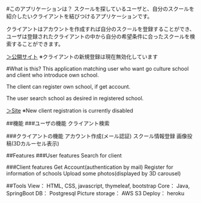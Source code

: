 #このアプリケーションは？
スクールを探しているユーザと、自分のスクールを紹介したいクライアントを結びつけるアプリケーションです。

クライアントはアカウントを作成すれば自分のスクールを登録することができ、ユーザは登録されたクライアントの中から自分の希望条件に合ったスクールを検索することができます。

[＞公開サイト](https://dktsearch.herokuapp.com/)
※クライアントの新規登録は現在無効化しています

#What is this?
This application matching user who want go culture school and client who introduce own school.

The client can register own school, if get account.

The user search school as desired in registered school.

[＞Site](https://dktsearch.herokuapp.com/)
※New client registration is currently disabled

##機能
###ユーザの機能
クライアント検索

###クライアントの機能
アカウント作成(メール認証)
スクール情報登録
画像投稿(3Dカルーセル表示)

##Features
###User features
Search for client

###Client features
Get Account(authentication by mail)
Register for information of schools
Upload some photos(displayed by 3D carousel)

##Tools
View：	HTML, CSS, javascript, thymeleaf, bootstrap
Core：	Java, SpringBoot
DB：		Postgresql
Picture storage：		AWS S3
Deploy：		heroku
